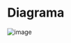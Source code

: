 # Diagrama

![image](https://user-images.githubusercontent.com/48606497/187012465-dcb05f9e-3f82-4567-a575-d8c62a87e5b7.png)
